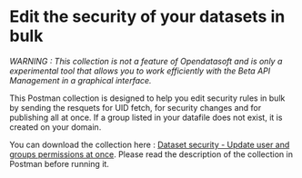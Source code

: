 

# Edit the security of your datasets in bulk

*WARNING : This collection is not a feature of Opendatasoft and is only a experimental tool that allows you to work efficiently with the Beta API Management in a graphical interface.*

This Postman collection is designed to help you edit security rules in bulk by sending the resquets for UID fetch, for security changes and for publishing all at once. If a group listed in your datafile does not exist, it is created on your domain.

You can download the collection here : [Dataset security - Update user and groups permissions at once](https://github.com/opendatasoft/ods-cookbook/blob/master/management-api/update-dataset-security-in-bulk/20210402%20-%20Dataset%20security%20-%20Update%20user%20and%20groups%20permissions%20at%20once.postman_collection.json). Please read the description of the collection in Postman before running it. 
